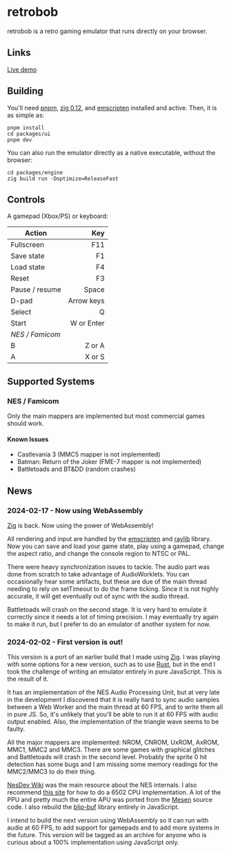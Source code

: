 # retrobob

retrobob is a retro gaming emulator that runs directly on your browser.

## Links

[Live demo](https://retrobob.bitzero.com.br/)

## Building

You'll need [pnpm](https://pnpm.io/installation), [zig 0.12](https://ziglang.org/download/),
and [emscripten](https://emscripten.org/docs/getting_started/downloads.html)
installed and active. Then, it is as simple as:

    pnpm install
    cd packages/ui
    pnpm dev

You can also run the emulator directly as a native executable, without the browser:

    cd packages/engine
    zig build run -Doptimize=ReleaseFast

## Controls

A gamepad (Xbox/PS) or keyboard:

| Action          |        Key |
| --------------- | ---------: |
| Fullscreen      |        F11 |
| Save state      |         F1 |
| Load state      |         F4 |
| Reset           |         F3 |
| Pause / resume  |      Space |
| D-pad           | Arrow keys |
| Select          |          Q |
| Start           | W or Enter |
| _NES / Famicom_ |            |
| B               |     Z or A |
| A               |     X or S |

## Supported Systems

### NES / Famicom

Only the main mappers are implemented but most commercial games should work.

#### Known Issues

- Castlevania 3 (MMC5 mapper is not implemented)
- Batman: Return of the Joker (FME-7 mapper is not implemented)
- Battletoads and BT&DD (random crashes)

## News

### 2024-02-17 - Now using WebAssembly

[Zig](https://ziglang.org/) is back. Now using the power of WebAssembly!

All rendering and input are handled by the [emscripten](https://emscripten.org/) and [raylib](https://www.raylib.com/) library.
Now you can save and load your game state, play using a gamepad, change the aspect ratio, and change the console region to NTSC or PAL.

There were heavy synchronization issues to tackle. The audio part was done from scratch to take advantage of AudioWorklets.
You can occasionally hear some artifacts, but these are due of the main thread needing to rely on setTimeout to do the frame ticking.
Since it is not highly accurate, it will get eventually out of sync with the audio thread.

Battletoads will crash on the second stage. It is very hard to emulate it correctly since it needs a lot of timing precision.
I may eventually try again to make it run, but I prefer to do an emulator of another system for now.

### 2024-02-02 - First version is out!

This version is a port of an earlier build that I made using [Zig](https://ziglang.org/). I was playing with some options for a new version,
such as to use [Rust](https://www.rust-lang.org/), but in the end I took the challenge of writing an emulator entirely in pure JavaScript.
This is the result of it.

It has an implementation of the NES Audio Processing Unit, but at very late in the development I discovered that it is really hard to
sync audio samples between a Web Worker and the main thread at 60 FPS, and to write them all in pure JS. So, it's unlikely that you'll
be able to run it at 60 FPS with audio output enabled. Also, the implementation of the triangle wave seems to be faulty.

All the major mappers are implemented: NROM, CNROM, UxROM, AxROM, MMC1, MMC2 and MMC3. There are some games with graphical glitches and
Battletoads will crash in the second level. Probably the sprite 0 hit detection has some bugs and I am missing some memory readings for
the MMC2/MMC3 to do their thing.

[NesDev Wiki](https://www.nesdev.org/wiki/Nesdev_Wiki) was the main resource about the NES internals. I also recommend
[this site](https://www.masswerk.at/6502/6502_instruction_set.html) for how to do a 6502 CPU implementation. A lot of the PPU and
pretty much the entire APU was ported from the [Mesen](https://github.com/SourMesen/Mesen) source code. I also rebuild the
[blip-buf](https://code.google.com/archive/p/blip-buf/) library entirely in JavaScript.

I intend to build the next version using WebAssembly so it can run with audio at 60 FPS, to add support for gamepads and to add more
systems in the future. This version will be tagged as an archive for anyone who is curious about a 100% implementation using JavaScript only.
